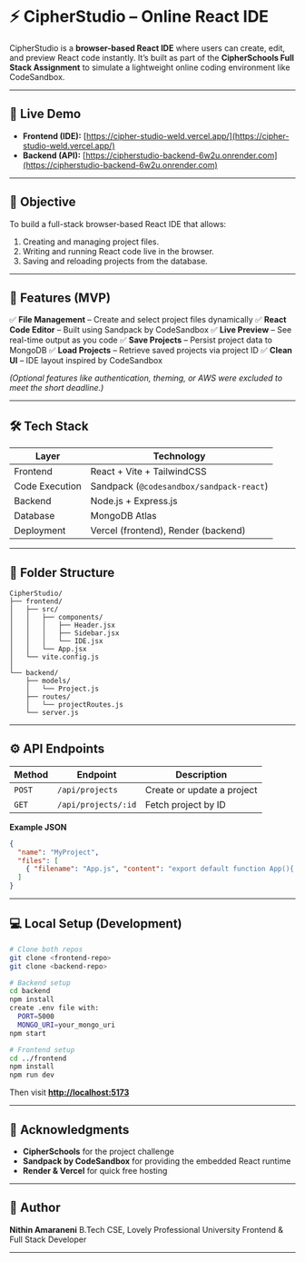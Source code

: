 # ⚡ CipherStudio – Online React IDE

CipherStudio is a **browser-based React IDE** where users can create, edit, and preview React code instantly.
It’s built as part of the **CipherSchools Full Stack Assignment** to simulate a lightweight online coding environment like CodeSandbox.

---

## 🚀 Live Demo

* **Frontend (IDE):** [https://cipher-studio-weld.vercel.app/](https://cipher-studio-weld.vercel.app/)
* **Backend (API):** [https://cipherstudio-backend-6w2u.onrender.com](https://cipherstudio-backend-6w2u.onrender.com)

---

## 🎯 Objective

To build a full-stack browser-based React IDE that allows:

1. Creating and managing project files.
2. Writing and running React code live in the browser.
3. Saving and reloading projects from the database.

---

## 🧩 Features (MVP)

✅ **File Management** – Create and select project files dynamically
✅ **React Code Editor** – Built using Sandpack by CodeSandbox
✅ **Live Preview** – See real-time output as you code
✅ **Save Projects** – Persist project data to MongoDB
✅ **Load Projects** – Retrieve saved projects via project ID
✅ **Clean UI** – IDE layout inspired by CodeSandbox

*(Optional features like authentication, theming, or AWS were excluded to meet the short deadline.)*

---

## 🛠️ Tech Stack

| Layer          | Technology                               |
| -------------- | ---------------------------------------- |
| Frontend       | React + Vite + TailwindCSS               |
| Code Execution | Sandpack (`@codesandbox/sandpack-react`) |
| Backend        | Node.js + Express.js                     |
| Database       | MongoDB Atlas                            |
| Deployment     | Vercel (frontend), Render (backend)      |

---

## 📁 Folder Structure

```
CipherStudio/
├── frontend/
│   ├── src/
│   │   ├── components/
│   │   │   ├── Header.jsx
│   │   │   ├── Sidebar.jsx
│   │   │   └── IDE.jsx
│   │   └── App.jsx
│   └── vite.config.js
│
└── backend/
    ├── models/
    │   └── Project.js
    ├── routes/
    │   └── projectRoutes.js
    └── server.js
```

---

## ⚙️ API Endpoints

| Method | Endpoint            | Description                |
| ------ | ------------------- | -------------------------- |
| `POST` | `/api/projects`     | Create or update a project |
| `GET`  | `/api/projects/:id` | Fetch project by ID        |

**Example JSON**

```json
{
  "name": "MyProject",
  "files": [
    { "filename": "App.js", "content": "export default function App(){ return <h1>Hello!</h1> }" }
  ]
}
```

---

## 💻 Local Setup (Development)

```bash
# Clone both repos
git clone <frontend-repo>
git clone <backend-repo>

# Backend setup
cd backend
npm install
create .env file with:
  PORT=5000
  MONGO_URI=your_mongo_uri
npm start

# Frontend setup
cd ../frontend
npm install
npm run dev
```

Then visit **[http://localhost:5173](http://localhost:5173)**

---

## 🧠 Acknowledgments

* **CipherSchools** for the project challenge
* **Sandpack by CodeSandbox** for providing the embedded React runtime
* **Render & Vercel** for quick free hosting

---

## 🧾 Author

**Nithin Amaraneni**
B.Tech CSE, Lovely Professional University
Frontend & Full Stack Developer

---
